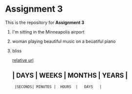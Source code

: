 # **Assignment 3**

This is the repository for **Assignment 3**

1. I'm sitting in the Minneapolis airport
2. woman playing beautiful music on a beuatiful piano
3. bliss

   [relative url](/.readme)


   |  DAYS  |   WEEKS   |    MONTHS    |     YEARS    |
   ----------------------------------------------------
        |SECONDS| MINUTES |  HOURS  |   DAYS   |
